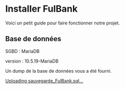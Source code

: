 
# Installer FulBank

Voici un petit guide pour faire fonctionner notre projet. 




## Base de données

SGBD : MariaDB 

version : 10.5.19-MariaDB

Un dump de la base de données vous a été fourni. 



[Uploading sauvegarde_FulBank.sql…]()
